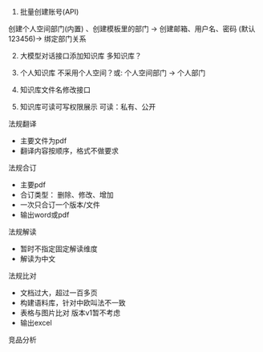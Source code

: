 


1.  批量创建账号(API)


创建个人空间部门(内置) 、创建模板里的部门 -> 创建邮箱、用户名、密码 (默认123456)-> 绑定部门关系 

2. 大模型对话接口添加知识库
多知识库？

3. 个人知识库
不采用个人空间？或: 个人空间部门 -> 个人部门


4.  知识库文件名修改接口

5. 知识库可读可写权限展示
 可读：私有、公开
 


法规翻译
- 主要文件为pdf
- 翻译内容按顺序，格式不做要求

法规合订
- 主要pdf
- 合订类型： 删除、修改、增加
- 一次只合订一个版本/文件
- 输出word或pdf

法规解读
- 暂时不指定固定解读维度
- 解读为中文

法规比对
- 文档过大，超过一百多页
- 构建语料库，针对中欧叫法不一致
- 表格与图片比对 版本v1暂不考虑
-  输出excel

竞品分析
